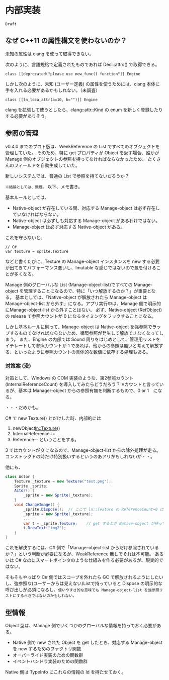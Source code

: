 内部実装
==========

`Draft`


なぜ C++11 の属性構文を使わないのか？
----------

未知の属性は clang を使って取得できない。


次のように、言語規格で定義されたものであれば Decl::attrs() で取得できる。

```
class [[deprecated("please use new_func() function"]] Engine
```

しかし次のように、未知 (ユーザー定義) の属性を使うためには、clang 本体に手を入れる必要があるかもしれない。（未調査）

```
class [[ln_loca_attr(a=10, b="")]] Engine
```

clang を拡張して使うとしたら、clang::attr::Kind の enum を新しく登録したりする必要がありそう。




参照の管理
----------

v0.4.0 までのプロト版は、WeekReference の List ですべてのオブジェクトを管理していた。
そのため、特に get プロパティが Object を返す場合、誰かが Manage 側のオブジェクトの参照を持ってなければならなかったため、
たくさんのフィールドを自動生成していた。

新しいシステムでは、普通の List で参照を持てないだろうか？

`※結論としては、無理。` 以下、メモ書き。

基本ルールとしては、
- Native-object が存在している間、対応する Manage-object は必ず存在していなければならない。
- Native-object は必ずしも対応する Manage-object があるわけではない。
- Manage-object は必ず対応する Native-object がある。

これを守らないと、

```
// C#
var texture = sprite.Texture
```

などと書くたびに、Texture の Manage-object インスタンスを new する必要が出てきてパフォーマンス悪いし、Imutable な感じではないので気を付けることが多くなる。

Manage 側のグローバルな List (Manage-object-list)ですべての Manage-object を管理することになるので、特に「いつ解放するのか？」が重要となる。
基本としては、「Native-object が解放されたら Manage-object は Manage-object-list から外す」になる。アプリ実行中は、Manage 側で明示的にManage-object-list から外すことはない。
必ず、Native-object (RefObject) の release で参照カウントが 0 になるタイミングをフックすることになる。

しかし基本ルールに則って、Manage-object は Native-object を強参照でラップするものでなければならないため、循環参照が発生して解放できなくなってしまう。
また、Engine の内部では Sound 周りをはじめとして、管理用リストをイテレートして参照カウントが 1 であれば、他からの参照は無いと考えて解放する、といったように参照カウントの具体的な数値に依存する処理もある。

### 対策案 (没)
対策として、Windows の COM 実装のような、第2参照カウント (InternalReferenceCount) を導入してみたらどうだろう？
※カウントと言っているが、基本は Manager-object からの参照有無を判断するもので、0 or 1　になる。

・・・だめかも。

C# で new Texture() とだけした時、内部的には
1. newObject<ln::Texture>()
2. InternalReference++
3. Reference--
ということをする。

3 ではカウントが 0 になるので、Manage-object-list からの除外処理が走る。
コンストラクトの時だけ特別扱いするというのあアリかもしれないが・・。

他にも、

```cs
class Actor {
    Texture _texture = new Texture("test.png");
    Sprite _sprite;
    Actor() {
        _sprite = new Sprite(_texture);
    }
    void ChangeImage() {
        _sprite.Dispose();  // ここで ln::Texture の ReferenceCount=0 になり、Manage-object-list から除外される
        _sprite = new Sprite(_texture);
        ...
        var t = _sprite.Texture;    // get するとき Native-object が持っているインデックスをもとに Manage-object-list を探してしまう
        t.DrawText("img2");
    }
}
```

これを解決するには、C# 側で「Manage-object-list からだけ参照されているか？」という判断が必要になるが、WeakReference 無しでそれは不可能。
あるいは C# なのにスマートポインタのような仕組みを作る必要があるが、現実的ではない。

そもそもやっぱり C# 側ではスコープを外れたら GC で解放されるようにしたいし、強参照な(ユーザーからは見えない)Listで持っていると Dispose の明示的な呼び出しが必須になるし、`使いやすさ的な意味でも Manage-object-list を強参照リストにするべきではないのかもしれない。`


型情報
----------
Object 型は、Manage 側でいくつかのグローバルな情報を持っておく必要がある。

- Native 側で new された Object を get したとき、対応する Manage-object を new するためのファクトリ関数
- オーバーライド実装のための関数群
- イベントハンドラ実装のための関数群

Native 側は TypeInfo にこれらの情報の Id を持たせておく。

